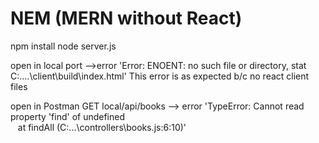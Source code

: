 # NEM (MERN without React)

npm install
node server.js

open in local port -->error 'Error: ENOENT: no such file or directory, stat C:....\client\build\index.html'
This error is as expected b/c no react client files


open in Postman
GET local/api/books --> error 'TypeError: Cannot read property &#39;find&#39; of undefined<br> &nbsp; &nbsp;at findAll (C:\...\controllers\books.js:6:10)'